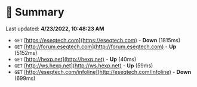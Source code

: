 # 📖 Summary
Last updated: **4/23/2022, 10:48:23 AM**

- `GET` [https://eseqtech.com](https://eseqtech.com) - **Down** (1815ms)
- `GET` [http://forum.eseqtech.com](http://forum.eseqtech.com) - **Up** (5152ms)
- `GET` [http://hexp.net](http://hexp.net) - **Up** (40ms)
- `GET` [http://ws.hexp.net](http://ws.hexp.net) - **Up** (59ms)
- `GET` [http://eseqtech.com/infoline](http://eseqtech.com/infoline) - **Down** (699ms)
